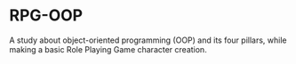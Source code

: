 # RPG-OOP
A study about object-oriented programming (OOP) and its four pillars, while making a basic Role Playing Game character creation.
